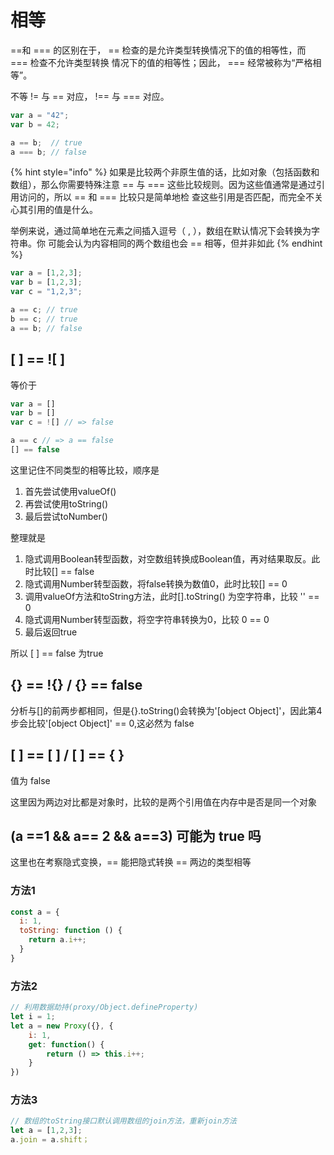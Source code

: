 # 相等

\==和 === 的区别在于， == 检查的是允许类型转换情况下的值的相等性，而 === 检查不允许类型转换 情况下的值的相等性；因此， === 经常被称为“严格相等”。

不等 != 与 == 对应， !== 与 === 对应。

```javascript
var a = "42";
var b = 42;

a == b;  // true
a === b; // false
```

{% hint style="info" %}
如果是比较两个非原生值的话，比如对象（包括函数和数组），那么你需要特殊注意 == 与 === 这些比较规则。因为这些值通常是通过引用访问的，所以 == 和 === 比较只是简单地检 查这些引用是否匹配，而完全不关心其引用的值是什么。

举例来说，通过简单地在元素之间插入逗号（ , ），数组在默认情况下会转换为字符串。你 可能会认为内容相同的两个数组也会 == 相等，但并非如此
{% endhint %}

```javascript
var a = [1,2,3];
var b = [1,2,3];
var c = "1,2,3";

a == c; // true
b == c; // true
a == b; // false
```

## \[ ] == !\[ ]

等价于&#x20;

```javascript
var a = []
var b = []
var c = ![] // => false

a == c // => a == false
[] == false 
```

这里记住不同类型的相等比较，顺序是

1. 首先尝试使用valueOf()
2. 再尝试使用toString()
3. 最后尝试toNumber()

整理就是

1. 隐式调用Boolean转型函数，对空数组转换成Boolean值，再对结果取反。此时比较\[] == false
2. 隐式调用Number转型函数，将false转换为数值0，此时比较\[] == 0
3. 调用valueOf方法和toString方法，此时\[].toString() 为空字符串，比较 '' == 0
4. 隐式调用Number转型函数，将空字符串转换为0，比较 0 == 0
5. 最后返回true

所以 \[ ] == false 为true

## {} == !{} / {} == false

分析与\[]的前两步都相同，但是{}.toString()会转换为'\[object Object]'，因此第4步会比较'\[object Object]' == 0,这必然为 false

## \[ ] == \[ ] / \[ ] == { }

值为 false

这里因为两边对比都是对象时，比较的是两个引用值在内存中是否是同一个对象

## **(a ==1 && a== 2 && a==3) 可能为 true 吗**

这里也在考察隐式变换，== 能把隐式转换 == 两边的类型相等

### 方法1

```javascript
const a = {
  i: 1,
  toString: function () {
    return a.i++;
  }
}
```

### 方法2

```javascript
// 利用数据劫持(proxy/Object.defineProperty)
let i = 1;
let a = new Proxy({}, {
    i: 1,
    get: function() {
        return () => this.i++;
    }
})
```

### 方法3

```javascript
// 数组的toString接口默认调用数组的join方法，重新join方法
let a = [1,2,3];
a.join = a.shift；
```

